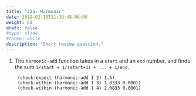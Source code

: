 ```yaml
---
title: "22a. Harmonic"
date: 2019-02-15T11:38:48-06:00
weight: 61
draft: false
#type: slide
#theme: white
description: "Short review question."
---
```


1. The `harmonic-add` function takes in a `start` and an `end` number,
   and finds the sum `1/start + 1/(start+1) + ... + 1/end`. 
   
        (check-expect (harmonic-add 1 2) 1.5)
        (check-within (harmonic-add 1 3) 1.8333 0.0001)
        (check-within (harmonic-add 1 4) 2.0833 0.0001)

